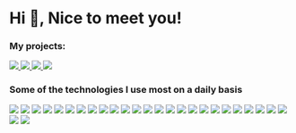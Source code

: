 # Hi 👋, Nice to meet you!

### My projects:

<div>
    <a target="_blank" href="https://github.com/charleslana?tab=repositories">
        <img src="https://img.shields.io/badge/Github-000000?style=for-the-badge&logo=Github&logoColor=white&color=181717">
    </a>
    <a target="_blank" href="https://www.linkedin.com/in/charleslana">
        <img src="https://img.shields.io/badge/LinkedIn-0077B5?style=for-the-badge&logo=linkedin&logoColor=white&color=0a66c2">
    </a>
    <a target="_blank" href="https://www.npmjs.com/~charleslana">
        <img src="https://img.shields.io/badge/Npm-CB3837?style=for-the-badge&logo=npm&logoColor=white&color=CB3837">
    </a>
    <a target="_blank" href="https://addons.mozilla.org/pt-BR/firefox/user/18218042">
        <img src="https://img.shields.io/badge/Extension Firefox-FF7139?style=for-the-badge&logo=firefox&logoColor=white&color=FF7139">
    </a>
</div>

### Some of the technologies I use most on a daily basis

![](https://img.shields.io/badge/OS-Linux-informational?style=flat&logo=linux&logoColor=black&color=fcc624)
![](https://img.shields.io/badge/-JavaScript-informational?style=flat&logo=javascript&logoColor=black&color=f7df1e)
![](https://img.shields.io/badge/-TypeScript-informational?style=flat&logo=typescript&logoColor=white&color=3178c6)
![](https://img.shields.io/badge/Dart-informational?style=flat&logo=dart&logoColor=white&color=0175c2)
![](https://img.shields.io/badge/Front-ReactJs-informational?style=flat&logo=react&logoColor=black&color=61dafb)
![](https://img.shields.io/badge/Back-NodeJs-informational?style=flat&logo=node.js&logoColor=white&color=339933)
![](https://img.shields.io/badge/Front-Angular-informational?style=flat&logo=angular&logoColor=white&color=dd0031)
![](https://img.shields.io/badge/Front-Flutter-informational?style=flat&logo=flutter&logoColor=white&color=02569b)
![](https://img.shields.io/badge/Front-React%20Native-informational?style=flat&logo=react&logoColor=white&color=cyan)
![](https://img.shields.io/badge/Tools-Postman-informational?style=flat&logo=postman&logoColor=white&color=ff6c37)
![](https://img.shields.io/badge/Test-Cypress-informational?style=flat&logo=cypress&logoColor=white&color=17202c)
![](https://img.shields.io/badge/Test-Selenium-informational?style=flat&logo=selenium&logoColor=white&color=43b02a)
![](https://img.shields.io/badge/Back-NestJs-informational?style=flat&logo=nestjs&logoColor=white&color=e0234e)
![](https://img.shields.io/badge/Back-Spring%20Boot-informational?style=flat&logo=spring-boot&logoColor=white&color=6db33f)
![](https://img.shields.io/badge/Back-Java-informational?style=flat&logo=java&logoColor=white&color=007396)
![](https://img.shields.io/badge/Test-Protractor-informational?style=flat&logo=protractor&logoColor=white&color=ed163a)
![](https://img.shields.io/badge/Tools-Insomnia-informational?style=flat&logo=insomnia&logoColor=white&color=5849be)
![](https://img.shields.io/badge/Tools-IntelliJ%20IDEA-informational?style=flat&logo=intellijidea&logoColor=white&color=black)
![](https://img.shields.io/badge/Tools-WebStorm-informational?style=flat&logo=webstorm&logoColor=white&color=black)
![](https://img.shields.io/badge/Tools-Visual%20Studio%20Code-informational?style=flat&logo=visualstudiocode&logoColor=white&color=007acc)
![](https://img.shields.io/badge/Tools-Expo-informational?style=flat&logo=expo&logoColor=white&color=106CB0)
![](https://img.shields.io/badge/Test-Puppeteer-informational?style=flat&logo=puppeteer&logoColor=white&color=40B5A4)
![](https://img.shields.io/badge/Front-VueJs-informational?style=flat&logo=vue.js&logoColor=white&color=4FC08D)
![](https://img.shields.io/badge/Test-Playwright-informational?style=flat&logo=playwright&logoColor=white&color=2EAD33)
![](https://img.shields.io/badge/Test-Cucumber-informational?style=flat&logo=cucumber&logoColor=white&color=23D96C)
![](https://img.shields.io/badge/Test-Appium-informational?style=flat&logo=appium&logoColor=white&color=66459B)
![](https://img.shields.io/badge/Test-RobotFramework-informational?style=flat&logo=robotframework&logoColor=white&color=000000)
